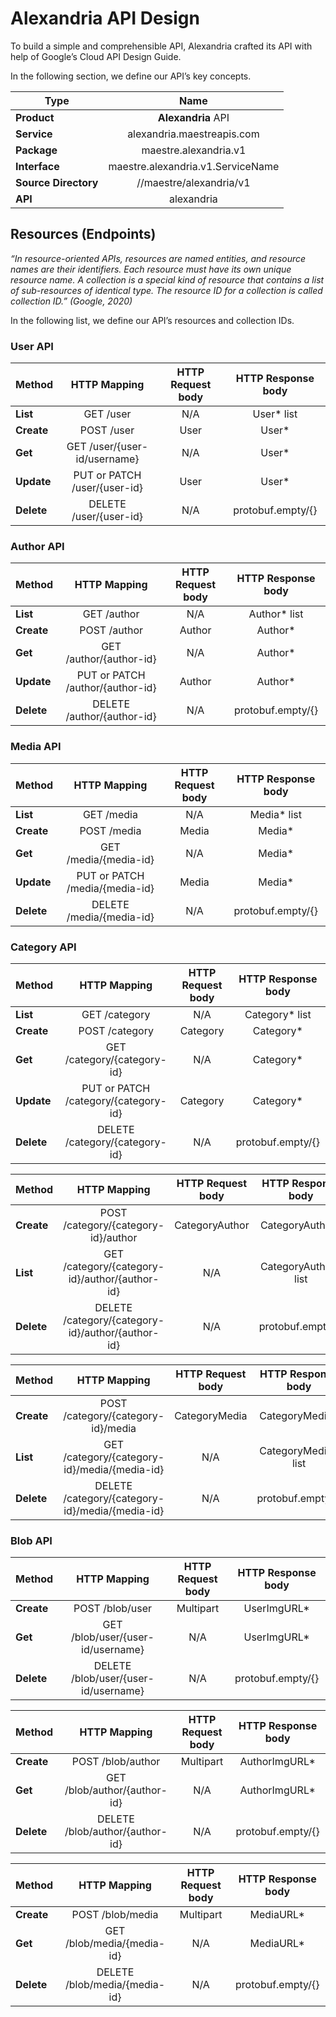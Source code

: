 # Alexandria API Design
To build a simple and comprehensible API, Alexandria crafted its API with help of Google’s Cloud API Design Guide.

In the following section, we define our API’s key concepts.

| **Type**                |  **Name**                            |
|-------------------------|:------------------------------------:|
| **Product**             |  **Alexandria** API                  |
| **Service**             |  alexandria.maestreapis.com          |
| **Package**             |  maestre.alexandria.v1               |
| **Interface**           |  maestre.alexandria.v1.ServiceName   |
| **Source Directory**    |  //maestre/alexandria/v1             |
| **API**                 |  alexandria                          |


## Resources (Endpoints)
_“In resource-oriented APIs, resources are named entities, and resource names are their identifiers. Each resource must have its own unique resource name. A collection is a special kind of resource that contains a list of sub-resources of identical type. The resource ID for a collection is called collection ID.” (Google, 2020)_

In the following list, we define our API’s resources and collection IDs.

### User API
| Method     |     HTTP Mapping                |  HTTP Request body |  HTTP Response body    |
|------------|:-------------------------------:|:------------------:|:----------------------:|
| **List**   |  GET /user                      |   N/A              |   User* list           |
| **Create** |  POST /user                     |   User             |   User*                |
| **Get**    |  GET /user/{user-id/username}   |   N/A              |   User*                |
| **Update** |  PUT or PATCH /user/{user-id}   |   User             |   User*                |
| **Delete** |  DELETE /user/{user-id}         |   N/A              |   protobuf.empty/{}    |


### Author API
| Method     |     HTTP Mapping                    |  HTTP Request body |  HTTP Response body    |
|------------|:-----------------------------------:|:------------------:|:----------------------:|
| **List**   |  GET /author                        |   N/A              |   Author* list         |
| **Create** |  POST /author                       |   Author           |   Author*              |
| **Get**    |  GET /author/{author-id}            |   N/A              |   Author*              |
| **Update** |  PUT or PATCH /author/{author-id}   |   Author           |   Author*              |
| **Delete** |  DELETE /author/{author-id}         |   N/A              |   protobuf.empty/{}    |


### Media API
| Method     |     HTTP Mapping                  |  HTTP Request body |  HTTP Response body   |
|------------|:---------------------------------:|:------------------:|:---------------------:|
| **List**   |  GET /media                       |   N/A              |   Media* list         |
| **Create** |  POST /media                      |   Media            |   Media*              |
| **Get**    |  GET /media/{media-id}            |   N/A              |   Media*              |
| **Update** |  PUT or PATCH /media/{media-id}   |   Media            |   Media*              |
| **Delete** |  DELETE /media/{media-id}         |   N/A              |   protobuf.empty/{}   |


### Category API
| Method     |     HTTP Mapping                                     |  HTTP Request body    |  HTTP Response body       |
|------------|:----------------------------------------------------:|:---------------------:|:-------------------------:|
| **List**   |  GET /category                                       |   N/A                 |   Category* list          |
| **Create** |  POST /category                                      |   Category            |   Category*               |
| **Get**    |  GET /category/{category-id}                         |   N/A                 |   Category*               |
| **Update** |  PUT or PATCH /category/{category-id}                |   Category            |   Category*               |
| **Delete** |  DELETE /category/{category-id}                      |   N/A                 |   protobuf.empty/{}       |

| Method     |     HTTP Mapping                                     |  HTTP Request body    |  HTTP Response body       |
|------------|:----------------------------------------------------:|:---------------------:|:-------------------------:|
| **Create** |  POST /category/{category-id}/author                 |   CategoryAuthor      |   CategoryAuthor*         |
| **List**   |  GET /category/{category-id}/author/{author-id}      |   N/A                 |   CategoryAuthor* list    |
| **Delete** |  DELETE /category/{category-id}/author/{author-id}   |   N/A                 |   protobuf.empty/{}       |

| Method     |     HTTP Mapping                                     |  HTTP Request body    |  HTTP Response body       |
|------------|:----------------------------------------------------:|:---------------------:|:-------------------------:|
| **Create** |  POST /category/{category-id}/media                  |   CategoryMedia       |   CategoryMedia*          |
| **List**   |  GET /category/{category-id}/media/{media-id}        |   N/A                 |   CategoryMedia* list     |
| **Delete** |  DELETE /category/{category-id}/media/{media-id}     |   N/A                 |   protobuf.empty/{}       |


### Blob API
| Method     |     HTTP Mapping                             |  HTTP Request body    |  HTTP Response body       |
|------------|:--------------------------------------------:|:---------------------:|:-------------------------:|
| **Create** |  POST /blob/user                             |   Multipart           |   UserImgURL*             |
| **Get**    |  GET /blob/user/{user-id/username}           |   N/A                 |   UserImgURL*             |
| **Delete** |  DELETE /blob/user/{user-id/username}        |   N/A                 |   protobuf.empty/{}       |

| Method     |     HTTP Mapping                             |  HTTP Request body    |  HTTP Response body       |
|------------|:--------------------------------------------:|:---------------------:|:-------------------------:|
| **Create** |  POST /blob/author                           |   Multipart           |   AuthorImgURL*           |
| **Get**    |  GET /blob/author/{author-id}                |   N/A                 |   AuthorImgURL*           |
| **Delete** |  DELETE /blob/author/{author-id}             |   N/A                 |   protobuf.empty/{}       |

| Method     |     HTTP Mapping                             |  HTTP Request body    |  HTTP Response body       |
|------------|:--------------------------------------------:|:---------------------:|:-------------------------:|
| **Create** |  POST /blob/media                            |   Multipart           |   MediaURL*               |
| **Get**    |  GET /blob/media/{media-id}                  |   N/A                 |   MediaURL*               |
| **Delete** |  DELETE /blob/media/{media-id}               |   N/A                 |   protobuf.empty/{}       |

